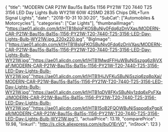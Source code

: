 {
	"title": "MODERN CAR P21W Bau15s Ba15s 1156 PY21W T20 7440 T25 3156 LED Day Lights Bulb WY21W 60W 42SMD 2835 Chips DRL+Turn Signal Lights",
	"date": "2018-10-31 10:30:20",
	"SubCat": ["Automobiles & Motorcycles"],
	"categories": ["Car Lights"],
	"thumbnailImage": "https://ae01.alicdn.com/kf/HTB18slgFKOSBuNjy0Fdq6zDnVXas/MODERN-CAR-P21W-Bau15s-Ba15s-1156-PY21W-T20-7440-T25-3156-LED-Day-Lights-Bulb-WY21W.jpg_220x220.jpg",
	"BigImage": ["https://ae01.alicdn.com/kf/HTB18slgFKOSBuNjy0Fdq6zDnVXas/MODERN-CAR-P21W-Bau15s-Ba15s-1156-PY21W-T20-7440-T25-3156-LED-Day-Lights-Bulb-WY21W.jpg","https://ae01.alicdn.com/kf/HTB1MwdFFHuWBuNjSszgq6z8jVXaF/MODERN-CAR-P21W-Bau15s-Ba15s-1156-PY21W-T20-7440-T25-3156-LED-Day-Lights-Bulb-WY21W.jpg","https://ae01.alicdn.com/kf/HTB1HjJVFKuSBuNjSsziq6zq8pXai/MODERN-CAR-P21W-Bau15s-Ba15s-1156-PY21W-T20-7440-T25-3156-LED-Day-Lights-Bulb-WY21W.jpg","https://ae01.alicdn.com/kf/HTB1qDV8FKySBuNjy1zdq6xPxFXaJ/MODERN-CAR-P21W-Bau15s-Ba15s-1156-PY21W-T20-7440-T25-3156-LED-Day-Lights-Bulb-WY21W.jpg","https://ae01.alicdn.com/kf/HTB15oB2FQOWBuNjSsppq6xPgpXaR/MODERN-CAR-P21W-Bau15s-Ba15s-1156-PY21W-T20-7440-T25-3156-LED-Day-Lights-Bulb-WY21W.jpg"],
	"actualPrice": 13.19,
	"comparePrice": 19.98,
	"linkurl": "http://s.click.aliexpress.com/e/buO1ErVO",
	"inStock": 123
}
